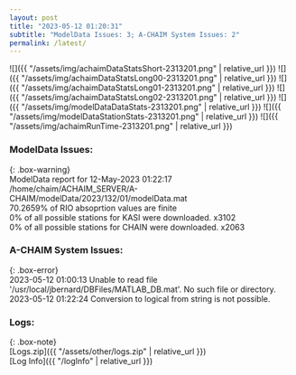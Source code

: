 ```yaml
---
layout: post
title: "2023-05-12 01:20:31"
subtitle: "ModelData Issues: 3; A-CHAIM System Issues: 2"
permalink: /latest/
---
```


![]({{ "/assets/img/achaimDataStatsShort-2313201.png" | relative_url }})
![]({{ "/assets/img/achaimDataStatsLong00-2313201.png" | relative_url }})
![]({{ "/assets/img/achaimDataStatsLong01-2313201.png" | relative_url }})
![]({{ "/assets/img/achaimDataStatsLong02-2313201.png" | relative_url }})
![]({{ "/assets/img/modelDataDataStats-2313201.png" | relative_url }})
![]({{ "/assets/img/modelDataStationStats-2313201.png" | relative_url }})
![]({{ "/assets/img/achaimRunTime-2313201.png" | relative_url }})


### ModelData Issues:  
  
{: .box-warning}  
 ModelData report for 12-May-2023 01:22:17   
 /home/chaim/ACHAIM_SERVER/A-CHAIM/modelData/2023/132/01/modelData.mat   
 70.2659% of RIO absoprtion values are finite   
 0% of all possible stations for KASI were downloaded. x3102   
 0% of all possible stations for CHAIN were downloaded. x2063   
  
### A-CHAIM System Issues:  
  
{: .box-error}  
2023-05-12 01:00:13 Unable to read file '/usr/local/jbernard/DBFiles/MATLAB_DB.mat'. No such file or directory.  
2023-05-12 01:22:24 Conversion to logical from string is not possible.  

### Logs:  
  
{: .box-note}  
[Logs.zip]({{ "/assets/other/logs.zip" | relative_url }})  
[Log Info]({{ "/logInfo" | relative_url }})  
